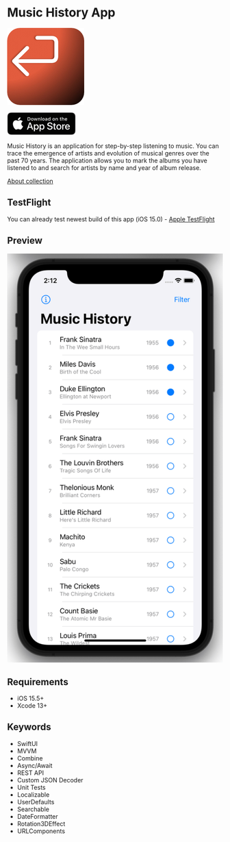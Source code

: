 # Music History App

[![roundedIcon](https://github.com/GromovHub/MusicHistory/blob/main/Assets/roundedIcon180.png)](https://github.com/GromovHub/MusicHistory/)

[![AppStoreIcon](https://github.com/GromovHub/MusicHistory/blob/main/Assets/AppStore.png)](https://apps.apple.com/ru/app/music-history-app/id1642058279?l=en)

Music History is an application for step-by-step listening to music. You can trace the emergence of artists and evolution of musical genres over the past 70 years. The application allows you to mark the albums you have listened to and search for artists by name and year of album release.

[About collection](https://en.wikipedia.org/wiki/1001_Albums_You_Must_Hear_Before_You_Die)

## TestFlight

You can already test newest build of this app (iOS 15.0) - [Apple TestFlight](https://testflight.apple.com/join/9kRsZpQu)

## Preview

![preview](https://github.com/GromovHub/MusicHistory/blob/main/Assets/Preview.png)

## Requirements

* iOS 15.5+
* Xcode 13+

## Keywords

* SwiftUI
* MVVM
* Combine
* Async/Await
* REST API
* Custom JSON Decoder
* Unit Tests
* Localizable
* UserDefaults
* Searchable
* DateFormatter
* Rotation3DEffect
* URLComponents
